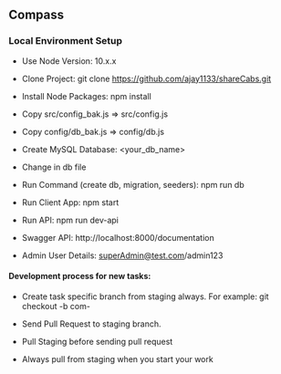 ## Compass

### Local Environment Setup
* Use Node Version: 10.x.x

* Clone Project: git clone https://github.com/ajay1133/shareCabs.git

* Install Node Packages: npm install

* Copy src/config_bak.js => src/config.js

* Copy config/db_bak.js => config/db.js

* Create MySQL Database:  <your_db_name>

* Change in db file

* Run Command (create db, migration, seeders): npm run db

* Run Client App: npm start

* Run API: npm run dev-api

* Swagger API: http://localhost:8000/documentation

* Admin User Details: superAdmin@test.com/admin123


#### Development process for new tasks:

* Create task specific branch from staging always. For example: git checkout -b com-<TASKNO>

* Send Pull Request to staging branch.

* Pull Staging before sending pull request

* Always pull from staging when you start your work



